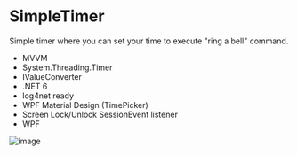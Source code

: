 # SimpleTimer
Simple timer where you can set your time to execute "ring a bell" command. 

* MVVM
* System.Threading.Timer
* IValueConverter
* .NET 6
* log4net ready
* WPF Material Design (TimePicker)
* Screen Lock/Unlock SessionEvent listener
* WPF

![image](https://user-images.githubusercontent.com/72302395/164019184-019010e7-c04c-48ce-a41f-61bfe697b763.png)
